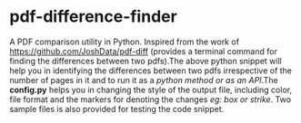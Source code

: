 # pdf-difference-finder
A PDF comparison utility in Python.
Inspired from the work of https://github.com/JoshData/pdf-diff (provides a terminal command for finding the differences between two pdfs).The above python snippet will help you in identifying the differences between two pdfs irrespective of the number of pages in it and to run it as a *python method or as an API*.The **config.py** helps you in changing the style of the output file, including color, file format and the markers for denoting the changes *eg: box or strike*. Two sample files is also provided for testing the code snippet.

